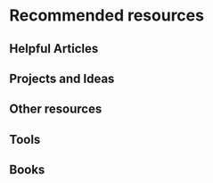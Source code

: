 # Recommended resources

## Helpful Articles

## Projects and Ideas

## Other resources

## Tools

## Books
